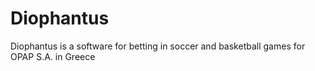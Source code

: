 # Diophantus
Diophantus is a software for betting in soccer and basketball games for OPAP S.A. in Greece 
